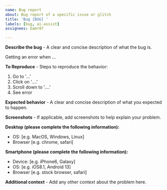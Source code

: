 ```yaml
---
name: Bug report
about: Bug report of a specific issue or glitch
title: 'Bug [BUG] '
labels: [bug, ai-assist]
assignees: bamr87

---
```


**Describe the bug** - A clear and concise description of what the bug is.

Getting an error when ...

**To Reproduce** - Steps to reproduce the behavior:
1. Go to '...'
2. Click on '....'
3. Scroll down to '....'
4. See error

**Expected behavior** - A clear and concise description of what you expected to happen.

**Screenshots** - If applicable, add screenshots to help explain your problem.

**Desktop (please complete the following information):**
 - OS: [e.g. MacOS, Windows, Linux]
 - Browser [e.g. chrome, safari]

**Smartphone (please complete the following information):**
 - Device: [e.g. iPhone6, Galaxy]
 - OS: [e.g. iOS8.1, Android 13]
 - Browser [e.g. stock browser, safari]


**Additional context** - Add any other context about the problem here.
